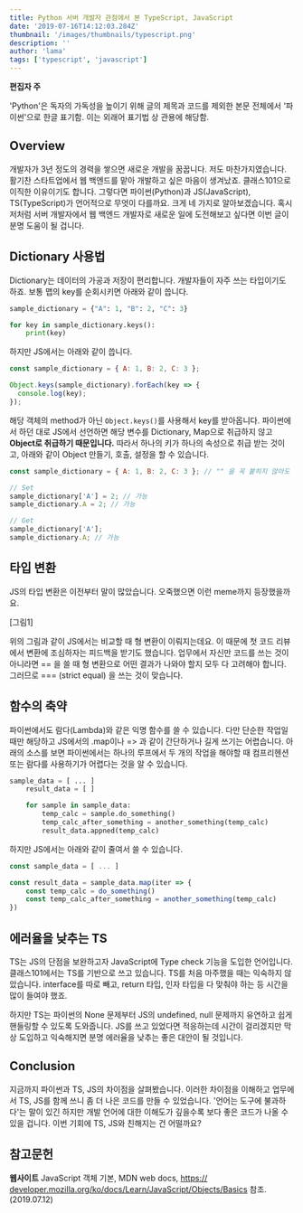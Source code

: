 ```yaml
---
title: Python 서버 개발자 관점에서 본 TypeScript, JavaScript
date: '2019-07-16T14:12:03.284Z'
thumbnail: '/images/thumbnails/typescript.png'
description: ''
author: 'lama'
tags: ['typescript', 'javascript']
---
```


**편집자 주**

'Python'은 독자의 가독성을 높이기 위해 글의 제목과 코드를 제외한 본문 전체에서 '파이썬'으로 한글 표기함. 이는 외래어 표기법 상 관용에 해당함.


## Overview

개발자가 3년 정도의 경력을 쌓으면 새로운 개발을 꿈꿉니다. 저도 마찬가지였습니다. 활기찬 스타트업에서 웹 백엔드를 맡아 개발하고 싶은 마음이 생겨났죠. 클래스101으로 이직한 이유이기도 합니다. 그렇다면 파이썬(Python)과 JS(JavaScript), TS(TypeScript)가 언어적으로 무엇이 다를까요. 크게 네 가지로 알아보겠습니다. 혹시 저처럼 서버 개발자에서 웹 백엔드 개발자로 새로운 일에 도전해보고 싶다면 이번 글이 분명 도움이 될 겁니다.

## Dictionary 사용법

Dictionary는 데이터의 가공과 저장이 편리합니다. 개발자들이 자주 쓰는 타입이기도 하죠. 보통 맵의 key를 순회시키면 아래와 같이 씁니다.

```python
sample_dictionary = {"A": 1, "B": 2, "C": 3}

for key in sample_dictionary.keys():
    print(key)
```

하지만 JS에서는 아래와 같이 씁니다.

```js
const sample_dictionary = { A: 1, B: 2, C: 3 };

Object.keys(sample_dictionary).forEach(key => {
  console.log(key);
});
```

해당 객체의 method가 아닌 `Object.keys()`를 사용해서 key를 받아옵니다. 파이썬에서 하던 대로 JS에서 선언하면 해당 변수를 Dictionary, Map으로 취급하지 않고 **Object로 취급하기 때문입니다.** 따라서 하나의 키가 하나의 속성으로 취급 받는 것이고, 아래와 같이 Object 만들기, 호출, 설정을 할 수 있습니다.

```js
const sample_dictionary = { A: 1, B: 2, C: 3 }; // "" 을 꼭 붙히지 않아도 속성이기때문에 상관없음

// Set
sample_dictionary['A'] = 2; // 가능
sample_dictionary.A = 2; // 가능

// Get
sample_dictionary['A'];
sample_dictionary.A; // 가능
```

## 타입 변환

JS의 타입 변환은 이전부터 말이 많았습니다. 오죽했으면 이런 meme까지 등장했을까요.

[그림1]

위의 그림과 같이 JS에서는 비교할 때 형 변환이 이뤄지는데요. 이 때문에 첫 코드 리뷰에서 변환에 조심하자는 피드백을 받기도 했습니다. 업무에서 자신만 코드를 쓰는 것이 아니라면 == 을 쓸 때 형 변환으로 어떤 결과가 나와야 할지 모두 다 고려해야 합니다. 그러므로 === (strict equal) 을 쓰는 것이 맞습니다.

## 함수의 축약

파이썬에서도 람다(Lambda)와 같은 익명 함수를 쓸 수 있습니다. 다만 단순한 작업일 때만 해당하고 JS에서의 .map이나 => 과 같이 간단하거나 길게 쓰기는 어렵습니다. 아래의 소스를 보면 파이썬에서는 하나의 루프에서 두 개의 작업을 해야할 때 컴프리헨션 또는 람다를 사용하기가 어렵다는 것을 알 수 있습니다.

```python
sample_data = [ ... ]
    result_data = [ ]

    for sample in sample_data:
        temp_calc = sample.do_something()
        temp_calc_after_something = another_something(temp_calc)
        result_data.appned(temp_calc)
```

하지만 JS에서는 아래와 같이 줄여서 쓸 수 있습니다.

```js
const sample_data = [ ... ]

const result_data = sample_data.map(iter => {
    const temp_calc = do_something()
    const temp_calc_after_something = another_something(temp_calc)
})
```

## 에러율을 낮추는 TS

TS는 JS의 단점을 보완하고자 JavaScript에 Type check 기능을 도입한 언어입니다. 클래스101에서는 TS를 기반으로 쓰고 있습니다. TS를 처음 마주했을 때는 익숙하지 않았습니다. interface를 따로 빼고, return 타입, 인자 타입을 다 맞춰야 하는 등 시간을 많이 들여야 했죠.

하지만 TS는 파이썬의 None 문제부터 JS의 undefined, null 문제까지 유연하고 쉽게 핸들링할 수 있도록 도와줍니다. JS를 쓰고 있었다면 적응하는데 시간이 걸리겠지만 막상 도입하고 익숙해지면 분명 에러율을 낮추는 좋은 대안이 될 것입니다.

## Conclusion

지금까지 파이썬과 TS, JS의 차이점을 살펴봤습니다. 이러한 차이점을 이해하고 업무에서 TS, JS를 함께 쓰니 좀 더 나은 코드를 만들 수 있었습니다. '언어는 도구에 불과하다'는 말이 있긴 하지만 개발 언어에 대한 이해도가 깊을수록 보다 좋은 코드가 나올 수 있을 겁니다. 이번 기회에 TS, JS와 친해지는 건 어떨까요?

## 참고문헌

**웹사이트**
JavaScript 객체 기본, MDN web docs, [https:// developer.mozilla.org/ko/docs/Learn/JavaScript/Objects/Basics](https://developer.mozilla.org/ko/docs/Learn/JavaScript/Objects/Basics) 참조. (2019.07.12)
